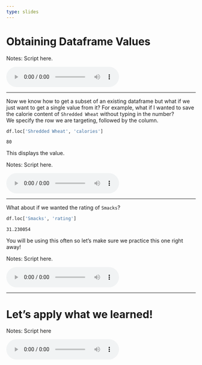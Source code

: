 ```yaml
---
type: slides
---
```


# Obtaining Dataframe Values

Notes: Script here.

<html>

<audio controls >

<source src="/placeholder_audio.mp3" />

</audio>

</html>

---

Now we know how to get a subset of an existing dataframe but what if we
just want to get a single value from it? For example, what if I wanted
to save the calorie content of `Shredded Wheat` without typing in the
number?  
We specify the row we are targeting, followed by the column.

``` python
df.loc['Shredded Wheat', 'calories']
```

```out
80
```

This displays the value.

Notes: Script here.

<html>

<audio controls >

<source src="/placeholder_audio.mp3" />

</audio>

</html>

---

What about if we wanted the rating of `Smacks`?

``` python
df.loc['Smacks', 'rating']
```

```out
31.230054
```

You will be using this often so let’s make sure we practice this one
right away\!

Notes: Script here.

<html>

<audio controls >

<source src="/placeholder_audio.mp3" />

</audio>

</html>

---

# Let’s apply what we learned\!

Notes: Script here

<html>

<audio controls >

<source src="/placeholder_audio.mp3" />

</audio>

</html>
